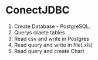 # ConectJDBC

1. Create Database - PostgreSQL. 
2. Querys craete tables
3. Read csv and write in Postgres
4. Read query and write in file(.xls) 
5. Read query and create Chart


